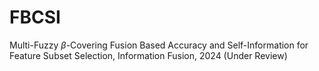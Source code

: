 # FBCSI
Multi-Fuzzy $\beta$-Covering Fusion Based Accuracy and Self-Information for Feature Subset Selection, Information Fusion, 2024 (Under Review)

